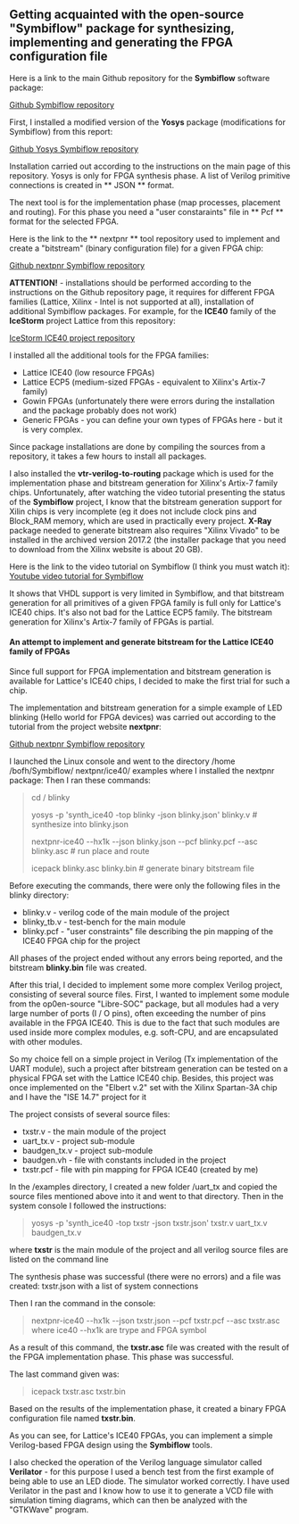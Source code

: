 ## Getting acquainted with the open-source "Symbiflow" package for synthesizing, implementing and generating the FPGA configuration file

Here is a link to the main Github repository for the **Symbiflow** software package:

[Github Symbiflow repository](https://github.com/SymbiFlow)

First, I installed a modified version of the **Yosys** package (modifications for Symbiflow) from this report:

[Github Yosys Symbiflow repository](https://github.com/SymbiFlow/yosys)

Installation carried out according to the instructions on the main page of this repository. Yosys is only for FPGA synthesis phase. A list of Verilog primitive connections is created in ** JSON ** format.

The next tool is for the implementation phase (map processes, placement and routing). For this phase you need a "user constaraints" file in ** Pcf ** format for the selected FPGA.

Here is the link to the ** nextpnr ** tool repository used to implement and create a "bitstream" (binary configuration file) for a given FPGA chip:

[Github nextpnr Symbiflow repository](https://github.com/SymbiFlow/nextpnr)

**ATTENTION!** - installations should be performed according to the instructions on the Github repository page, it requires for different FPGA families (Lattice, Xilinx - Intel is not supported at all), installation of additional Symbiflow packages. For example, for the **ICE40** family of the **IceStorm** project Lattice from this repository:

[IceStorm ICE40 project repository](http://bygone.clairexen.net/icestorm/)

I installed all the additional tools for the FPGA families:

+ Lattice ICE40 (low resource FPGAs)
+ Lattice ECP5 (medium-sized FPGAs - equivalent to Xilinx's Artix-7 family)
+ Gowin FPGAs (unfortunately there were errors during the installation and the package probably does not work)
+ Generic FPGAs - you can define your own types of FPGAs here - but it is very complex.

Since package installations are done by compiling the sources from a repository, it takes a few hours to install all packages.

I also installed the **vtr-verilog-to-routing** package which is used for the implementation phase and bitstream generation for Xilinx's Artix-7 family chips. Unfortunately, after watching the video tutorial presenting the status of the **Symbiflow** project, I know that the bitstream generation support for Xilin chips is very incomplete (eg it does not include clock pins and Block_RAM memory, which are used in practically every project. **X-Ray** package needed to generate bitstream also requires "Xilinx Vivado" to be installed in the archived version 2017.2 (the installer package that you need to download from the Xilinx website is about 20 GB).

Here is the link to the video tutorial on Symbiflow (I think you must watch it):
[Youtube video tutorial for Symbiflow](https://www.youtube.com/watch?v=-xyAauPa__s)

It shows that VHDL support is very limited in Symbiflow, and that bitstream generation for all primitives of a given FPGA family is full only for Lattice's ICE40 chips. It's also not bad for the Lattice ECP5 family. The bitstream generation for Xilinx's Artix-7 family of FPGAs is partial.

#### An attempt to implement and generate bitstream for the Lattice ICE40 family of FPGAs

Since full support for FPGA implementation and bitstream generation is available for Lattice's ICE40 chips, I decided to make the first trial for such a chip.

The implementation and bitstream generation for a simple example of LED blinking (Hello world for FPGA devices) was carried out according to the tutorial from the project website **nextpnr**:

[Github nextpnr Symbiflow repository](https://github.com/SymbiFlow/nextpnr)

I launched the Linux console and went to the directory /home /bofh/Symbiflow/ nextpnr/ice40/ examples where I installed the nextpnr package:
Then I ran these commands:

> cd / blinky
>
> yosys -p 'synth_ice40 -top blinky -json blinky.json' blinky.v # synthesize into blinky.json
>
> nextpnr-ice40 --hx1k --json blinky.json --pcf blinky.pcf --asc blinky.asc # run place and route
>
> icepack blinky.asc blinky.bin # generate binary bitstream file

Before executing the commands, there were only the following files in the blinky directory:
+ blinky.v - verilog code of the main module of the project
+ blinky_tb.v - test-bench for the main module
+ blinky.pcf - "user constraints" file describing the pin mapping of the ICE40 FPGA chip for the project

All phases of the project ended without any errors being reported, and the bitstream **blinky.bin** file was created.

After this trial, I decided to implement some more complex Verilog project, consisting of several source files. First, I wanted to implement some module from the op0en-source "Libre-SOC" package, but all modules had a very large number of ports (I / O pins), often exceeding the number of pins available in the FPGA ICE40. This is due to the fact that such modules are used inside more complex modules, e.g. soft-CPU, and are encapsulated with other modules.

So my choice fell on a simple project in Verilog (Tx implementation of the UART module), such a project after bitstream generation can be tested on a physical FPGA set with the Lattice ICE40 chip. Besides, this project was once implemented on the "Elbert v.2" set with the Xilinx Spartan-3A chip and I have the "ISE 14.7" project for it

The project consists of several source files:
+ txstr.v - the main module of the project
+ uart_tx.v - project sub-module
+ baudgen_tx.v - project sub-module
+ baudgen.vh - file with constants included in the project
+ txstr.pcf - file with pin mapping for FPGA ICE40 (created by me)

In the /examples directory, I created a new folder /uart_tx and copied the source files mentioned above into it and went to that directory. Then in the system console I followed the instructions:

> yosys -p 'synth_ice40 -top txstr -json txstr.json' txstr.v uart_tx.v baudgen_tx.v

 where **txstr** is the main module of the project and all verilog source files are listed on the command line

The synthesis phase was successful (there were no errors) and a file was created: txstr.json with a list of system connections

Then I ran the command in the console:

> nextpnr-ice40 --hx1k --json txstr.json --pcf txstr.pcf --asc txstr.asc
    where ice40 --hx1k are trype and FPGA symbol

As a result of this command, the **txstr.asc** file was created with the result of the FPGA implementation phase. This phase was successful.

The last command given was:

> icepack txstr.asc txstr.bin

Based on the results of the implementation phase, it created a binary FPGA configuration file named **txstr.bin**.

As you can see, for Lattice's ICE40 FPGAs, you can implement a simple Verilog-based FPGA design using the **Symbiflow** tools.

I also checked the operation of the Verilog language simulator called **Verilator** - for this purpose I used a bench test from the first example of being able to use an LED diode. The simulator worked correctly. I have used Verilator in the past and I know how to use it to generate a VCD file with simulation timing diagrams, which can then be analyzed with the "GTKWave" program.

